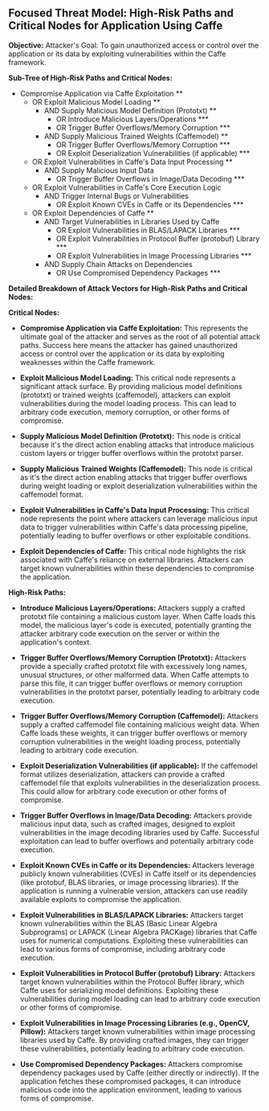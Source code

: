 ## Focused Threat Model: High-Risk Paths and Critical Nodes for Application Using Caffe

**Objective:** Attacker's Goal: To gain unauthorized access or control over the application or its data by exploiting vulnerabilities within the Caffe framework.

**Sub-Tree of High-Risk Paths and Critical Nodes:**

* Compromise Application via Caffe Exploitation **
    * OR Exploit Malicious Model Loading **
        * AND Supply Malicious Model Definition (Prototxt) **
            * OR Introduce Malicious Layers/Operations ***
            * OR Trigger Buffer Overflows/Memory Corruption ***
        * AND Supply Malicious Trained Weights (Caffemodel) **
            * OR Trigger Buffer Overflows/Memory Corruption ***
            * OR Exploit Deserialization Vulnerabilities (if applicable) ***
    * OR Exploit Vulnerabilities in Caffe's Data Input Processing **
        * AND Supply Malicious Input Data
            * OR Trigger Buffer Overflows in Image/Data Decoding ***
    * OR Exploit Vulnerabilities in Caffe's Core Execution Logic
        * AND Trigger Internal Bugs or Vulnerabilities
            * OR Exploit Known CVEs in Caffe or its Dependencies ***
    * OR Exploit Dependencies of Caffe **
        * AND Target Vulnerabilities in Libraries Used by Caffe
            * OR Exploit Vulnerabilities in BLAS/LAPACK Libraries ***
            * OR Exploit Vulnerabilities in Protocol Buffer (protobuf) Library ***
            * OR Exploit Vulnerabilities in Image Processing Libraries ***
        * AND Supply Chain Attacks on Dependencies
            * OR Use Compromised Dependency Packages ***

**Detailed Breakdown of Attack Vectors for High-Risk Paths and Critical Nodes:**

**Critical Nodes:**

* **Compromise Application via Caffe Exploitation:** This represents the ultimate goal of the attacker and serves as the root of all potential attack paths. Success here means the attacker has gained unauthorized access or control over the application or its data by exploiting weaknesses within the Caffe framework.

* **Exploit Malicious Model Loading:** This critical node represents a significant attack surface. By providing malicious model definitions (prototxt) or trained weights (caffemodel), attackers can exploit vulnerabilities during the model loading process. This can lead to arbitrary code execution, memory corruption, or other forms of compromise.

* **Supply Malicious Model Definition (Prototxt):** This node is critical because it's the direct action enabling attacks that introduce malicious custom layers or trigger buffer overflows within the prototxt parser.

* **Supply Malicious Trained Weights (Caffemodel):** This node is critical as it's the direct action enabling attacks that trigger buffer overflows during weight loading or exploit deserialization vulnerabilities within the caffemodel format.

* **Exploit Vulnerabilities in Caffe's Data Input Processing:** This critical node represents the point where attackers can leverage malicious input data to trigger vulnerabilities within Caffe's data processing pipeline, potentially leading to buffer overflows or other exploitable conditions.

* **Exploit Dependencies of Caffe:** This critical node highlights the risk associated with Caffe's reliance on external libraries. Attackers can target known vulnerabilities within these dependencies to compromise the application.

**High-Risk Paths:**

* **Introduce Malicious Layers/Operations:** Attackers supply a crafted prototxt file containing a malicious custom layer. When Caffe loads this model, the malicious layer's code is executed, potentially granting the attacker arbitrary code execution on the server or within the application's context.

* **Trigger Buffer Overflows/Memory Corruption (Prototxt):** Attackers provide a specially crafted prototxt file with excessively long names, unusual structures, or other malformed data. When Caffe attempts to parse this file, it can trigger buffer overflows or memory corruption vulnerabilities in the prototxt parser, potentially leading to arbitrary code execution.

* **Trigger Buffer Overflows/Memory Corruption (Caffemodel):** Attackers supply a crafted caffemodel file containing malicious weight data. When Caffe loads these weights, it can trigger buffer overflows or memory corruption vulnerabilities in the weight loading process, potentially leading to arbitrary code execution.

* **Exploit Deserialization Vulnerabilities (if applicable):** If the caffemodel format utilizes deserialization, attackers can provide a crafted caffemodel file that exploits vulnerabilities in the deserialization process. This could allow for arbitrary code execution or other forms of compromise.

* **Trigger Buffer Overflows in Image/Data Decoding:** Attackers provide malicious input data, such as crafted images, designed to exploit vulnerabilities in the image decoding libraries used by Caffe. Successful exploitation can lead to buffer overflows and potentially arbitrary code execution.

* **Exploit Known CVEs in Caffe or its Dependencies:** Attackers leverage publicly known vulnerabilities (CVEs) in Caffe itself or its dependencies (like protobuf, BLAS libraries, or image processing libraries). If the application is running a vulnerable version, attackers can use readily available exploits to compromise the application.

* **Exploit Vulnerabilities in BLAS/LAPACK Libraries:** Attackers target known vulnerabilities within the BLAS (Basic Linear Algebra Subprograms) or LAPACK (Linear Algebra PACKage) libraries that Caffe uses for numerical computations. Exploiting these vulnerabilities can lead to various forms of compromise, including arbitrary code execution.

* **Exploit Vulnerabilities in Protocol Buffer (protobuf) Library:** Attackers target known vulnerabilities within the Protocol Buffer library, which Caffe uses for serializing model definitions. Exploiting these vulnerabilities during model loading can lead to arbitrary code execution or other forms of compromise.

* **Exploit Vulnerabilities in Image Processing Libraries (e.g., OpenCV, Pillow):** Attackers target known vulnerabilities within image processing libraries used by Caffe. By providing crafted images, they can trigger these vulnerabilities, potentially leading to arbitrary code execution.

* **Use Compromised Dependency Packages:** Attackers compromise dependency packages used by Caffe (either directly or indirectly). If the application fetches these compromised packages, it can introduce malicious code into the application environment, leading to various forms of compromise.